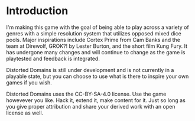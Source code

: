 # Introduction

I'm making this game with the goal of being able to play across a variety of genres with a simple resolution system that utilizes opposed mixed dice pools. Major inspirations include Cortex Prime from Cam Banks and the team at Direwolf, GROK?! by Lester Burton, and the short film Kung Fury. It has undergone many changes and will continue to change as the game is playtested and feedback is integrated.

Distorted Domains is still under development and is not currently in a playable state, but you can choose to use what is there to inspire your own games if you wish.

Distorted Domains uses the CC-BY-SA-4.0 license. Use the game howevever you like. Hack it, extend it, make content for it. Just so long as you give proper attribution and share your derived work with an open license as well.
